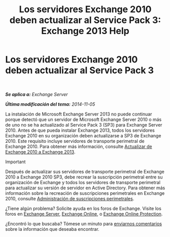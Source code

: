 ﻿---
title: 'Los servidores Exchange 2010 deben actualizar al Service Pack 3: Exchange 2013 Help'
TOCTitle: Los servidores Exchange 2010 deben actualizar al Service Pack 3
ms:assetid: 06f99869-79a2-4ac4-b947-b71430b178ad
ms:mtpsurl: https://technet.microsoft.com/es-es/library/ms.exch.setupreadiness.e15e14coexistenceminmajorversionrequirement(v=EXCHG.150)
ms:contentKeyID: 49895452
ms.date: 04/23/2018
mtps_version: v=EXCHG.150
ms.translationtype: HT
---

# Los servidores Exchange 2010 deben actualizar al Service Pack 3

 

_**Se aplica a:** Exchange Server_

_**Última modificación del tema:** 2014-11-05_

La instalación de Microsoft Exchange Server 2013 no puede continuar porque detectó que un servidor de Microsoft Exchange Server 2010 o más de uno no se ha actualizado al Service Pack 3 (SP3) para Exchange Server 2010. Antes de que pueda instalar Exchange 2013, todos los servidores Exchange 2010 en su organización deben actualizarse a SP3 de Exchange 2010. Este requisito incluye servidores de transporte perimetral de Exchange 2010. Para obtener más información, consulte [Actualizar de Exchange 2010 a Exchange 2013](upgrade-from-exchange-2010-to-exchange-2013-exchange-2013-help.md).


> [!IMPORTANT]
> Después de actualizar sus servidores de transporte perimetral de Exchange 2010 a Exchange 2010 SP3, debe recrear la suscripción perimetral entre su organización de Exchange y todos los servidores de transporte perimetral para actualizar su versión de servidor en Active Directory. Para obtener más información sobre la recreación de suscripciones perimetrales en Exchange 2010, consulte <A href="https://go.microsoft.com/fwlink/p/?linkid=269724">Administración de suscripciones perimetrales</A>.



¿Tiene algún problema? Solicite ayuda en los foros de Exchange. Visite los foros en [Exchange Server](https://go.microsoft.com/fwlink/p/?linkid=60612), [Exchange Online](https://go.microsoft.com/fwlink/p/?linkid=267542), o [Exchange Online Protection](https://go.microsoft.com/fwlink/p/?linkid=285351).

¿Encontró lo que buscaba? Tómese un minuto para [enviarnos comentarios](mailto:exsetuphelpfeedback@microsoft.com?subject=exchange%202013%20setup%20help%20feedbac) sobre la información que deseaba encontrar.

